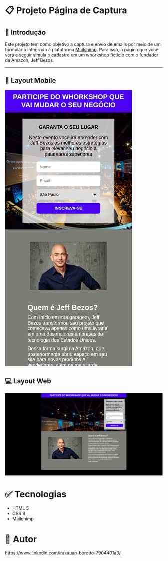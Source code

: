 # 📋 Projeto Página de Captura

## 💎 Introdução
<p> Este projeto tem como objetivo a captura e envio de emails por meio de um formulário integrado à plataforma <a href="https://mailchimp.com/">Mailchimp</a>. Para isso, a página que você verá a seguir simula o cadastro em um whorkshop fictício com o fundador da Amazon, Jeff Bezos.</p>
<hr>

## 📱 Layout Mobile
<img src="./imagens/lm1.png">

## 💻 Layout Web
<img src="./imagens/lw.png">

# ✅ Tecnologias
* HTML 5
* CSS 3
* Mailchimp

# 📝 Autor
https://www.linkedin.com/in/kauan-borotto-7904401a3/